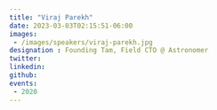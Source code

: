 ```yaml
---
title: "Viraj Parekh"
date: 2023-03-03T02:15:51-06:00
images: 
 - /images/speakers/viraj-parekh.jpg
designation : Founding Tam, Field CTO @ Astronomer
twitter: 
linkedin: 
github: 
events:
 - 2020
---
```



